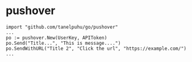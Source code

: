 # pushover

	import "github.com/tanelpuhu/go/pushover"
	...
	po := pushover.New(UserKey, APIToken)
	po.Send("Title...", "This is message....")
	po.SendWithURL("Title 2", "Click the url", "https://example.com/")
	...
